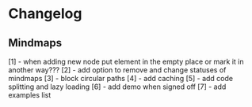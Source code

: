 # Changelog

## Mindmaps

[1] - when adding new node put element in the empty place or mark it in another way???
[2] - add option to remove and change statuses of mindmaps
[3] - block circular paths
[4] - add caching
[5] - add code splitting and lazy loading
[6] - add demo when signed off
[7] - add examples list